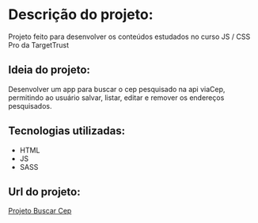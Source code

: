 # Descrição do projeto:
Projeto feito para desenvolver os conteúdos estudados no curso JS / CSS Pro da TargetTrust

## Ideia do projeto:
Desenvolver um app para buscar o cep pesquisado na api viaCep, permitindo ao usuário salvar, listar, editar e remover os endereços pesquisados.

## Tecnologias utilizadas:
* HTML
* JS
* SASS

## Url do projeto:
[Projeto Buscar Cep](https://iorgama.github.io/projeto-buscar-cep/)
